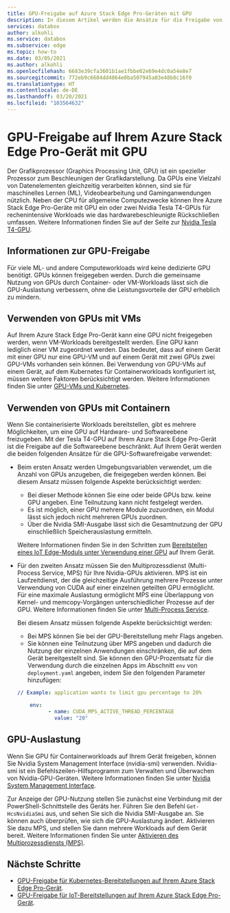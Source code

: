 ```yaml
---
title: GPU-Freigabe auf Azure Stack Edge Pro-Geräten mit GPU
description: In diesem Artikel werden die Ansätze für die Freigabe von GPUs auf Azure Stack Edge Pro-Geräten mit GPU beschrieben.
services: databox
author: alkohli
ms.service: databox
ms.subservice: edge
ms.topic: how-to
ms.date: 03/05/2021
ms.author: alkohli
ms.openlocfilehash: 6683e39cfa3601b1ae1fbbe02e69e4dc0a54e8e7
ms.sourcegitcommit: 772eb9c6684dd4864e0ba507945a83e48b8c16f0
ms.translationtype: HT
ms.contentlocale: de-DE
ms.lasthandoff: 03/20/2021
ms.locfileid: "103564632"
---
```

# <a name="gpu-sharing-on-your-azure-stack-edge-pro-gpu-device"></a>GPU-Freigabe auf Ihrem Azure Stack Edge Pro-Gerät mit GPU

Der Grafikprozessor (Graphics Processing Unit, GPU) ist ein spezieller Prozessor zum Beschleunigen der Grafikdarstellung. Da GPUs eine Vielzahl von Datenelementen gleichzeitig verarbeiten können, sind sie für maschinelles Lernen (ML), Videobearbeitung und Gaminganwendungen nützlich. Neben der CPU für allgemeine Computezwecke können Ihre Azure Stack Edge Pro-Geräte mit GPU ein oder zwei Nvidia Tesla T4-GPUs für rechenintensive Workloads wie das hardwarebeschleunigte Rückschließen umfassen. Weitere Informationen finden Sie auf der Seite zur [Nvidia Tesla T4-GPU](https://www.nvidia.com/data-center/tesla-t4/).


## <a name="about-gpu-sharing"></a>Informationen zur GPU-Freigabe

Für viele ML- und andere Computeworkloads wird keine dedizierte GPU benötigt. GPUs können freigegeben werden. Durch die gemeinsame Nutzung von GPUs durch Container- oder VM-Workloads lässt sich die GPU-Auslastung verbessern, ohne die Leistungsvorteile der GPU erheblich zu mindern.  

## <a name="using-gpu-with-vms"></a>Verwenden von GPUs mit VMs

Auf Ihrem Azure Stack Edge Pro-Gerät kann eine GPU nicht freigegeben werden, wenn VM-Workloads bereitgestellt werden. Eine GPU kann lediglich einer VM zugeordnet werden. Das bedeutet, dass auf einem Gerät mit einer GPU nur eine GPU-VM und auf einem Gerät mit zwei GPUs zwei GPU-VMs vorhanden sein können. Bei Verwendung von GPU-VMs auf einem Gerät, auf dem Kubernetes für Containerworkloads konfiguriert ist, müssen weitere Faktoren berücksichtigt werden. Weitere Informationen finden Sie unter [GPU-VMs und Kubernetes](azure-stack-edge-gpu-deploy-gpu-virtual-machine.md#gpu-vms-and-kubernetes).


## <a name="using-gpu-with-containers"></a>Verwenden von GPUs mit Containern

Wenn Sie containerisierte Workloads bereitstellen, gibt es mehrere Möglichkeiten, um eine GPU auf Hardware- und Softwareebene freizugeben. Mit der Tesla T4-GPU auf Ihrem Azure Stack Edge Pro-Gerät ist die Freigabe auf die Softwareebene beschränkt. Auf Ihrem Gerät werden die beiden folgenden Ansätze für die GPU-Softwarefreigabe verwendet: 

- Beim ersten Ansatz werden Umgebungsvariablen verwendet, um die Anzahl von GPUs anzugeben, die freigegeben werden können. Bei diesem Ansatz müssen folgende Aspekte berücksichtigt werden:

    - Bei dieser Methode können Sie eine oder beide GPUs bzw. keine GPU angeben. Eine Teilnutzung kann nicht festgelegt werden.
    - Es ist möglich, einer GPU mehrere Module zuzuordnen, ein Modul lässt sich jedoch nicht mehreren GPUs zuordnen.
    - Über die Nvidia SMI-Ausgabe lässt sich die Gesamtnutzung der GPU einschließlich Speicherauslastung ermitteln.
    
    Weitere Informationen finden Sie in den Schritten zum [Bereitstellen eines IoT Edge-Moduls unter Verwendung einer GPU](azure-stack-edge-gpu-configure-gpu-modules.md) auf Ihrem Gerät.

- Für den zweiten Ansatz müssen Sie den Multiprozessdienst (Multi-Process Service, MPS) für Ihre Nvidia-GPUs aktivieren. MPS ist ein Laufzeitdienst, der die gleichzeitige Ausführung mehrere Prozesse unter Verwendung von CUDA auf einer einzelnen geteilten GPU ermöglicht. Für eine maximale Auslastung ermöglicht MPS eine Überlappung von Kernel- und memcopy-Vorgängen unterschiedlicher Prozesse auf der GPU. Weitere Informationen finden Sie unter [Multi-Process Service](https://docs.nvidia.com/deploy/pdf/CUDA_Multi_Process_Service_Overview.pdf).

    Bei diesem Ansatz müssen folgende Aspekte berücksichtigt werden:
    
    - Bei MPS können Sie bei der GPU-Bereitstellung mehr Flags angeben.
    - Sie können eine Teilnutzung über MPS angeben und dadurch die Nutzung der einzelnen Anwendungen einschränken, die auf dem Gerät bereitgestellt sind. Sie können den GPU-Prozentsatz für die Verwendung durch die einzelnen Apps im Abschnitt `env` von `deployment.yaml` angeben, indem Sie den folgenden Parameter hinzufügen: 

    ```yml
    // Example: application wants to limit gpu percentage to 20%
    
        env:
              - name: CUDA_MPS_ACTIVE_THREAD_PERCENTAGE 
                value: "20"    
    ```

## <a name="gpu-utilization"></a>GPU-Auslastung
 
Wenn Sie GPU für Containerworkloads auf Ihrem Gerät freigeben, können Sie Nvidia System Management Interface (nvidia-smi) verwenden. Nvidia-smi ist ein Befehlszeilen-Hilfsprogramm zum Verwalten und Überwachen von Nvidia-GPU-Geräten. Weitere Informationen finden Sie unter [Nvidia System Management Interface](https://developer.nvidia.com/nvidia-system-management-interface).

Zur Anzeige der GPU-Nutzung stellen Sie zunächst eine Verbindung mit der PowerShell-Schnittstelle des Geräts her. Führen Sie den Befehl `Get-HcsNvidiaSmi` aus, und sehen Sie sich die Nvidia SMI-Ausgabe an. Sie können auch überprüfen, wie sich die GPU-Auslastung ändert. Aktivieren Sie dazu MPS, und stellen Sie dann mehrere Workloads auf dem Gerät bereit. Weitere Informationen finden Sie unter [Aktivieren des Multiprozessdiensts (MPS)](azure-stack-edge-gpu-connect-powershell-interface.md#enable-multi-process-service-mps).


## <a name="next-steps"></a>Nächste Schritte

- [GPU-Freigabe für Kubernetes-Bereitstellungen auf Ihrem Azure Stack Edge Pro-Gerät](azure-stack-edge-gpu-deploy-kubernetes-gpu-sharing.md).
- [GPU-Freigabe für IoT-Bereitstellungen auf Ihrem Azure Stack Edge Pro-Gerät](azure-stack-edge-gpu-deploy-iot-edge-gpu-sharing.md).
